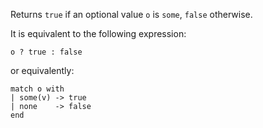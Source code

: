 Returns `true` if an optional value `o` is `some`, `false` otherwise.

It is equivalent to the following expression:
```archetype
o ? true : false
```

or equivalently:
```archetype
match o with
| some(v) -> true
| none    -> false
end
```